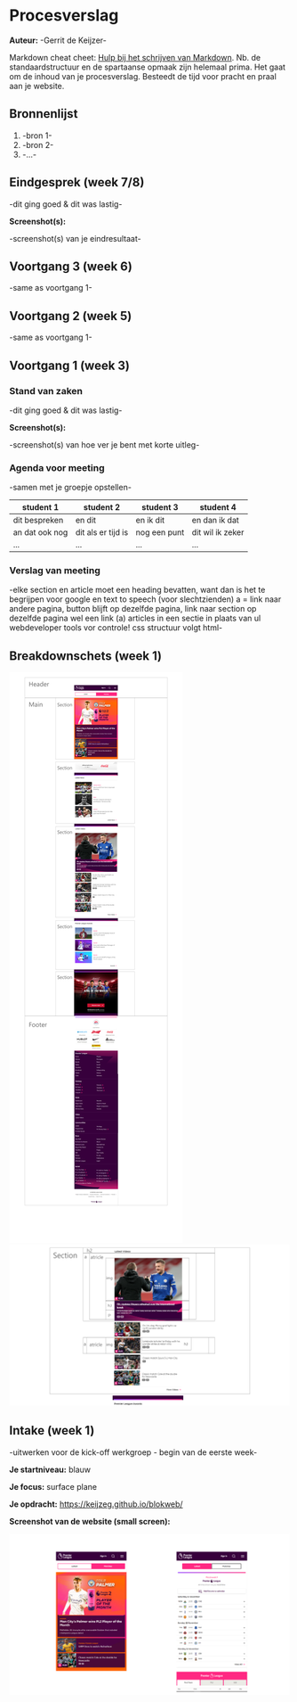 # Procesverslag
**Auteur:** -Gerrit de Keijzer-

Markdown cheat cheet: [Hulp bij het schrijven van Markdown](https://github.com/adam-p/markdown-here/wiki/Markdown-Cheatsheet). Nb. de standaardstructuur en de spartaanse opmaak zijn helemaal prima. Het gaat om de inhoud van je procesverslag. Besteedt de tijd voor pracht en praal aan je website.



## Bronnenlijst
1. -bron 1-
2. -bron 2-
3. -...-



## Eindgesprek (week 7/8)

-dit ging goed & dit was lastig-

**Screenshot(s):**

-screenshot(s) van je eindresultaat-



## Voortgang 3 (week 6)

-same as voortgang 1-



## Voortgang 2 (week 5)

-same as voortgang 1-



## Voortgang 1 (week 3)

### Stand van zaken

-dit ging goed & dit was lastig-

**Screenshot(s):**

-screenshot(s) van hoe ver je bent met korte uitleg-

### Agenda voor meeting

-samen met je groepje opstellen-

| student 1      | student 2          | student 3    | student 4        |
| ---            | ---                | ---          | ---              |
| dit bespreken  | en dit             | en ik dit    | en dan ik dat    |
| an dat ook nog | dit als er tijd is | nog een punt | dit wil ik zeker |
| ...            | ...                | ...          | ...              |

### Verslag van meeting

-elke section en article moet een heading bevatten, want dan is het te begrijpen voor google en text to speech (voor slechtzienden)
a = link naar andere pagina, button blijft op dezelfde pagina, link naar section op dezelfde pagina wel een link (a)
articles in een sectie in plaats van ul 
webdeveloper tools vor controle!
css structuur volgt html-



## Breakdownschets (week 1)

<img src="images/mainscr.png" alt="website van premier league">

<img src="images/tablescr.png" alt="website van premier league">



## Intake (week 1)
-uitwerken voor de kick-off werkgroep - begin van de eerste week-

**Je startniveau:**  blauw 

**Je focus:** surface plane

**Je opdracht:** https://keijzeg.github.io/blokweb/

**Screenshot van de website (small screen):**

<img src="images/bothscr.png" alt="website van premier league">

